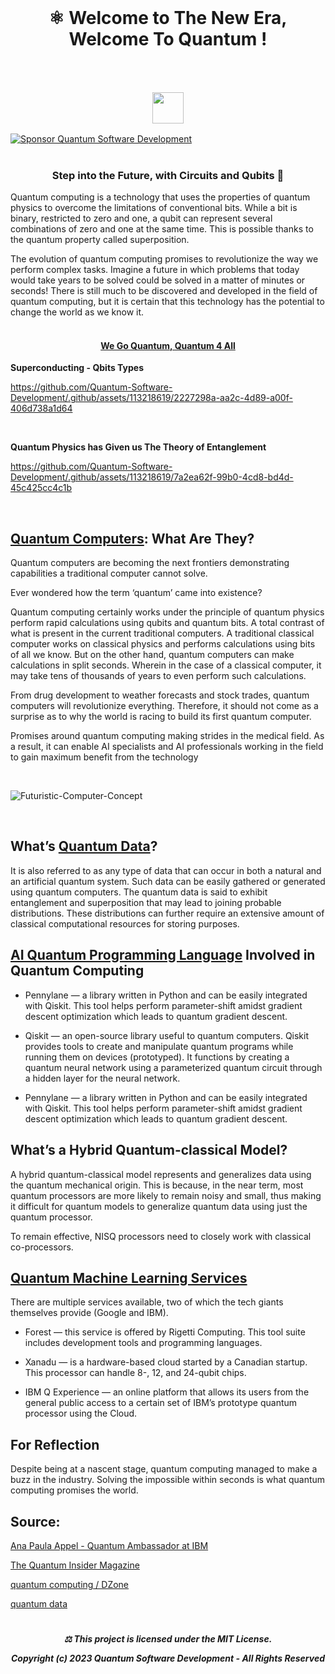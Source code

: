 <br>

# <p align="center"> ⚛︎ Welcome to The New Era, Welcome To Quantum !<br>
<br>


### <p align="center">  <img src="https://github.githubassets.com/images/icons/emoji/octocat.png" width="50"> 
[![Sponsor Quantum Software Development](https://img.shields.io/badge/Sponsor-Quantum%20Software%20Development-brightgreen?logo=GitHub)](https://github.com/sponsors/Quantum-Software-Development)




#

### <p align="center"> Step into the Future, with Circuits and Qubits 🚀

Quantum computing is a technology that uses the properties of quantum physics to overcome the limitations of conventional bits. While a bit is binary, restricted to zero and one, a qubit can represent several combinations of zero and one at the same time. This is possible thanks to the quantum property called superposition.

The evolution of quantum computing promises to revolutionize the way we perform complex tasks. Imagine a future in which problems that today would take years to be solved could be solved in a matter of minutes or seconds! There is still much to be discovered and developed in the field of quantum computing, but it is certain that this technology has the potential to change the world as we know it.
<br><br>

#### <p align="center"> [We Go Quantum, Quantum 4 All](https://github.com/Quantum-Software-Development/.github/assets/113218619/0b823838-b3fc-406d-8608-4a3f9d3215e6)

**Superconducting - Qbits Types** 

https://github.com/Quantum-Software-Development/.github/assets/113218619/2227298a-aa2c-4d89-a00f-406d738a1d64

<br>

**Quantum Physics has Given us The Theory of Entanglement**

https://github.com/Quantum-Software-Development/.github/assets/113218619/7a2ea62f-99b0-4cd8-bd4d-45c425cc4c1b

<br>

## [Quantum Computers](https://www.ibm.com/topics/quantum-computing): What Are They?

Quantum computers are becoming the next frontiers demonstrating capabilities a traditional computer cannot solve.

Ever wondered how the term ‘quantum’ came into existence?

Quantum computing certainly works under the principle of quantum physics perform rapid calculations using qubits and quantum bits. A total contrast of what is present in the current traditional computers. A traditional classical computer works on classical physics and performs calculations using bits of all we know. But on the other hand, quantum computers can make calculations in split seconds. Wherein in the case of a classical computer, it may take tens of thousands of years to even perform such calculations.

From drug development to weather forecasts and stock trades, quantum computers will revolutionize everything. Therefore, it should not come as a surprise as to why the world is racing to build its first quantum computer.

Promises around quantum computing making strides in the medical field. As a result, it can enable AI specialists and AI professionals working in the field to gain maximum benefit from the technology

<br>

![Futuristic-Computer-Concept](https://github.com/Quantum-Software-Development/.github/assets/113218619/c84e531b-4ab4-4ef6-9f4c-b84659f0d57f)

<br>

## What’s [Quantum Data](https://thequantuminsider.com/2022/08/23/quantum-computer-ai-powering-computers-with-quantum-brains/)?

It is also referred to as any type of data that can occur in both a natural and an artificial quantum system. Such data can be easily gathered or generated using quantum computers. The quantum data is said to exhibit entanglement and superposition that may lead to joining probable distributions. These distributions can further require an extensive amount of classical computational resources for storing purposes.


## [AI Quantum Programming Language](https://thequantuminsider.com/2022/08/23/quantum-computer-ai-powering-computers-with-quantum-brains/) Involved in Quantum Computing

- Pennylane — a library written in Python and can be easily integrated with Qiskit. This tool helps perform parameter-shift amidst gradient descent optimization which leads to quantum gradient descent.


- Qiskit — an open-source library useful to quantum computers. Qiskit provides tools to create and manipulate quantum programs while running them on devices (prototyped). It functions by creating a quantum neural network using a parameterized quantum circuit through a hidden layer for the neural network.

- Pennylane — a library written in Python and can be easily integrated with Qiskit. This tool helps perform parameter-shift amidst gradient descent optimization which leads to quantum gradient descent.

  
## What’s a Hybrid Quantum-classical Model?

A hybrid quantum-classical model represents and generalizes data using the quantum mechanical origin. This is because, in the near term, most quantum processors are more likely to remain noisy and small, thus making it difficult for quantum models to generalize quantum data using just the quantum processor.

To remain effective, NISQ processors need to closely work with classical co-processors.


## [Quantum Machine Learning Services](https://qiskit.org/learn/course/machine-learning-course)

There are multiple services available, two of which the tech giants themselves provide (Google and IBM).

- Forest — this service is offered by Rigetti Computing. This tool suite includes development tools and programming languages.

- Xanadu — is a hardware-based cloud started by a Canadian startup. This processor can handle 8-, 12, and 24-qubit chips.

- IBM Q Experience — an online platform that allows its users from the general public access to a certain set of IBM’s prototype quantum processor using the Cloud.


## For Reflection

Despite being at a nascent stage, quantum computing managed to make a buzz in the industry. Solving the impossible within seconds is what quantum computing promises the world.


## Source:

[Ana Paula Appel - Quantum Ambassador at IBM](https://www.linkedin.com/pulse/como-come%C3%A7ar-sua-jornada-na-computa%C3%A7%C3%A3o-qu%C3%A2ntica-ana-paula-appel/)

[The Quantum Insider Magazine](https://thequantuminsider.com/2022/08/23/quantum-computer-ai-powering-computers-with-quantum-brains/)

[quantum computing / DZone](https://dzone.com/articles/the-quantum-machine-learning-hype)

[quantum data](https://www.tensorflow.org/quantum/tutorials/quantum_data#2_relabeling_and_computing_pqk_features)

#


##### <p align="center"> ⚖︎ This project is licensed under the MIT License. <p align="center"> Copyright (c) 2023 Quantum Software Development - All Rights Reserved </p>



